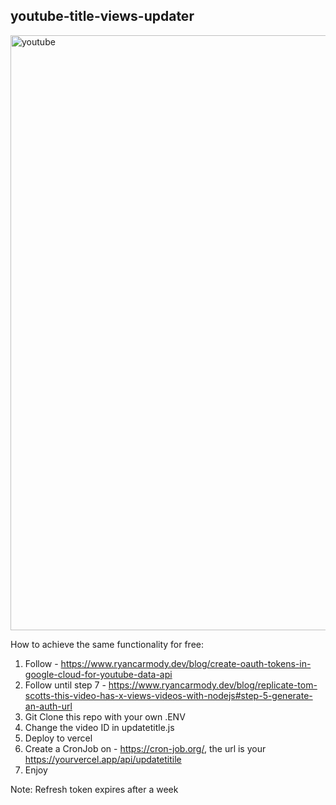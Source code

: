 ## youtube-title-views-updater
<img width="952" alt="youtube" src="https://github.com/WilsonLimSet/youtube-title-views-updater/assets/78862507/c6815f70-70ce-4ec8-81ae-5587a1c10313">

How to achieve the same functionality for free:

1. Follow - https://www.ryancarmody.dev/blog/create-oauth-tokens-in-google-cloud-for-youtube-data-api
2. Follow until step 7 -  https://www.ryancarmody.dev/blog/replicate-tom-scotts-this-video-has-x-views-videos-with-nodejs#step-5-generate-an-auth-url
3. Git Clone this repo with your own .ENV
4. Change the video ID in updatetitle.js
5. Deploy to vercel
6. Create a CronJob on - https://cron-job.org/, the url is your https://yourvercel.app/api/updatetitile
7. Enjoy

Note: Refresh token expires after a week
